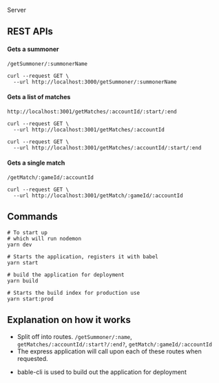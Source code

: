 Server
## REST APIs
#### Gets a summoner
```
/getSummoner/:summonerName

curl --request GET \
  --url http://localhost:3000/getSummoner/:summonerName
```

#### Gets a list of matches
```
http://localhost:3001/getMatches/:accountId/:start/:end

curl --request GET \
  --url http://localhost:3001/getMatches/:accountId

curl --request GET \
  --url http://localhost:3001/getMatches/:accountId/:start/:end

```

#### Gets a single match
```
/getMatch/:gameId/:accountId

curl --request GET \
  --url http://localhost:3001/getMatch/:gameId/:accountId
```

## Commands
```
# To start up
# which will run nodemon
yarn dev

# Starts the application, registers it with babel
yarn start

# build the application for deployment
yarn build

# Starts the build index for production use
yarn start:prod
```

## Explanation on how it works
* Split off into routes. `/getSummoner/:name`, `getMatches/:accountId/:start?/:end?`, `getMatch/:gameId/:accountId`
* The express application will call upon each of these routes when requested.
- bable-cli is used to build out the application for deployment
